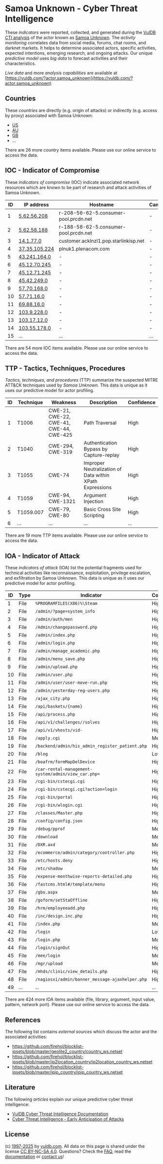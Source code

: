 # Samoa Unknown - Cyber Threat Intelligence

These _indicators_ were reported, collected, and generated during the [VulDB CTI analysis](https://vuldb.com/?kb.cti) of the actor known as [Samoa Unknown](https://vuldb.com/?actor.samoa_unknown). The _activity monitoring_ correlates data from social media, forums, chat rooms, and darknet markets. It helps to determine associated actors, specific activities, expected intentions, emerging research, and ongoing attacks. Our unique _predictive model_ uses _big data_ to forecast activities and their characteristics.

_Live data_ and more _analysis capabilities_ are available at [https://vuldb.com/?actor.samoa_unknown](https://vuldb.com/?actor.samoa_unknown)

## Countries

These _countries_ are directly (e.g. origin of attacks) or indirectly (e.g. access by proxy) associated with Samoa Unknown:

* [US](https://vuldb.com/?country.us)
* [AU](https://vuldb.com/?country.au)
* [GB](https://vuldb.com/?country.gb)
* ...

There are 26 more country items available. Please use our online service to access the data.

## IOC - Indicator of Compromise

These _indicators of compromise_ (IOC) indicate associated network resources which are known to be part of research and attack activities of Samoa Unknown.

ID | IP address | Hostname | Campaign | Confidence
-- | ---------- | -------- | -------- | ----------
1 | [5.62.56.208](https://vuldb.com/?ip.5.62.56.208) | r-208-56-62-5.consumer-pool.prcdn.net | - | High
2 | [5.62.58.188](https://vuldb.com/?ip.5.62.58.188) | r-188-58-62-5.consumer-pool.prcdn.net | - | High
3 | [14.1.77.0](https://vuldb.com/?ip.14.1.77.0) | customer.acklnzl1.pop.starlinkisp.net | - | High
4 | [37.35.105.224](https://vuldb.com/?ip.37.35.105.224) | plnuk1.plenacom.com | - | High
5 | [43.241.164.0](https://vuldb.com/?ip.43.241.164.0) | - | - | High
6 | [45.12.70.245](https://vuldb.com/?ip.45.12.70.245) | - | - | High
7 | [45.12.71.245](https://vuldb.com/?ip.45.12.71.245) | - | - | High
8 | [45.42.249.0](https://vuldb.com/?ip.45.42.249.0) | - | - | High
9 | [57.70.168.0](https://vuldb.com/?ip.57.70.168.0) | - | - | High
10 | [57.71.16.0](https://vuldb.com/?ip.57.71.16.0) | - | - | High
11 | [69.88.16.0](https://vuldb.com/?ip.69.88.16.0) | - | - | High
12 | [103.9.228.0](https://vuldb.com/?ip.103.9.228.0) | - | - | High
13 | [103.17.12.0](https://vuldb.com/?ip.103.17.12.0) | - | - | High
14 | [103.55.178.0](https://vuldb.com/?ip.103.55.178.0) | - | - | High
15 | ... | ... | ... | ...

There are 54 more IOC items available. Please use our online service to access the data.

## TTP - Tactics, Techniques, Procedures

_Tactics, techniques, and procedures_ (TTP) summarize the suspected MITRE ATT&CK techniques used by _Samoa Unknown_. This data is unique as it uses our predictive model for actor profiling.

ID | Technique | Weakness | Description | Confidence
-- | --------- | -------- | ----------- | ----------
1 | T1006 | CWE-21, CWE-22, CWE-41, CWE-44, CWE-425 | Path Traversal | High
2 | T1040 | CWE-294, CWE-319 | Authentication Bypass by Capture-replay | High
3 | T1055 | CWE-74 | Improper Neutralization of Data within XPath Expressions | High
4 | T1059 | CWE-94, CWE-1321 | Argument Injection | High
5 | T1059.007 | CWE-79, CWE-80 | Basic Cross Site Scripting | High
6 | ... | ... | ... | ...

There are 19 more TTP items available. Please use our online service to access the data.

## IOA - Indicator of Attack

These _indicators of attack_ (IOA) list the potential fragments used for technical activities like reconnaissance, exploitation, privilege escalation, and exfiltration by Samoa Unknown. This data is unique as it uses our predictive model for actor profiling.

ID | Type | Indicator | Confidence
-- | ---- | --------- | ----------
1 | File | `%PROGRAMFILES(X86)%\Steam` | High
2 | File | `/admin/?page=system_info` | High
3 | File | `/admin/auth/men` | High
4 | File | `/Admin/changepassword.php` | High
5 | File | `/admin/index.php` | High
6 | File | `/admin/login.php` | High
7 | File | `/admin/manage_academic.php` | High
8 | File | `/admin/menu_save.php` | High
9 | File | `/admin/upload.php` | High
10 | File | `/admin/user.php` | High
11 | File | `/admin/user/user-move-run.php` | High
12 | File | `/admin/yesterday-reg-users.php` | High
13 | File | `/ajax_city.php` | High
14 | File | `/api/baskets/{name}` | High
15 | File | `/api/process.php` | High
16 | File | `/api/v1/challenges//solves` | High
17 | File | `/api/v1/vhosts/vid-` | High
18 | File | `/apply.cgi` | Medium
19 | File | `/backend/admin/his_admin_register_patient.php` | High
20 | File | `/blog` | Low
21 | File | `/boafrm/formMapDelDevice` | High
22 | File | `/car-rental-management-system/admin/view_car.php=` | High
23 | File | `/cgi-bin/cstecgi.cgi` | High
24 | File | `/cgi-bin/cstecgi.cgi?action=login` | High
25 | File | `/cgi-bin/portal` | High
26 | File | `/cgi-bin/wlogin.cgi` | High
27 | File | `/classes/Master.php` | High
28 | File | `/config/config.json` | High
29 | File | `/debug/pprof` | Medium
30 | File | `/download` | Medium
31 | File | `/DXR.axd` | Medium
32 | File | `/ecommerce/admin/category/controller.php` | High
33 | File | `/etc/hosts.deny` | High
34 | File | `/etc/shadow` | Medium
35 | File | `/expense-monthwise-reports-detailed.php` | High
36 | File | `/fastcms.html#/template/menu` | High
37 | File | `/gbo.aspx` | Medium
38 | File | `/goform/setStaOffline` | High
39 | File | `/hrm/employeeadd.php` | High
40 | File | `/inc/design.inc.php` | High
41 | File | `/index.php` | Medium
42 | File | `/login` | Low
43 | File | `/login.php` | Medium
44 | File | `/login/signOut` | High
45 | File | `/mee/login` | Medium
46 | File | `/mgr/upload` | Medium
47 | File | `/mhds/clinic/view_details.php` | High
48 | File | `/nagiosxi/admin/banner_message-ajaxhelper.php` | High
49 | ... | ... | ...

There are 424 more IOA items available (file, library, argument, input value, pattern, network port). Please use our online service to access the data.

## References

The following list contains _external sources_ which discuss the actor and the associated activities:

* https://github.com/firehol/blocklist-ipsets/blob/master/geolite2_country/country_ws.netset
* https://github.com/firehol/blocklist-ipsets/blob/master/ip2location_country/ip2location_country_ws.netset
* https://github.com/firehol/blocklist-ipsets/blob/master/ipip_country/ipip_country_ws.netset

## Literature

The following _articles_ explain our unique predictive cyber threat intelligence:

* [VulDB Cyber Threat Intelligence Documentation](https://vuldb.com/?kb.cti)
* [Cyber Threat Intelligence - Early Anticipation of Attacks](https://www.scip.ch/en/?labs.20201022)

## License

(c) [1997-2025](https://vuldb.com/?kb.changelog) by [vuldb.com](https://vuldb.com/?kb.about). All data on this page is shared under the license [CC BY-NC-SA 4.0](https://creativecommons.org/licenses/by-nc-sa/4.0/). Questions? Check the [FAQ](https://vuldb.com/?kb.faq), read the [documentation](https://vuldb.com/?kb) or [contact us](https://vuldb.com/?contact)!
